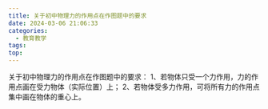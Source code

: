 ```yaml
---
title: 关于初中物理力的作用点在作图题中的要求
date: 2024-03-06 21:06:33
categories:
  - 教育教学
tags:
top:
---
```

关于初中物理力的作用点在作图题中的要求：
1、若物体只受一个力作用，力的作用点画在受力物体（实际位置）上；
2、若物体受多力作用，可将所有力的作用点集中画在物体的重心上。
<!--more-->